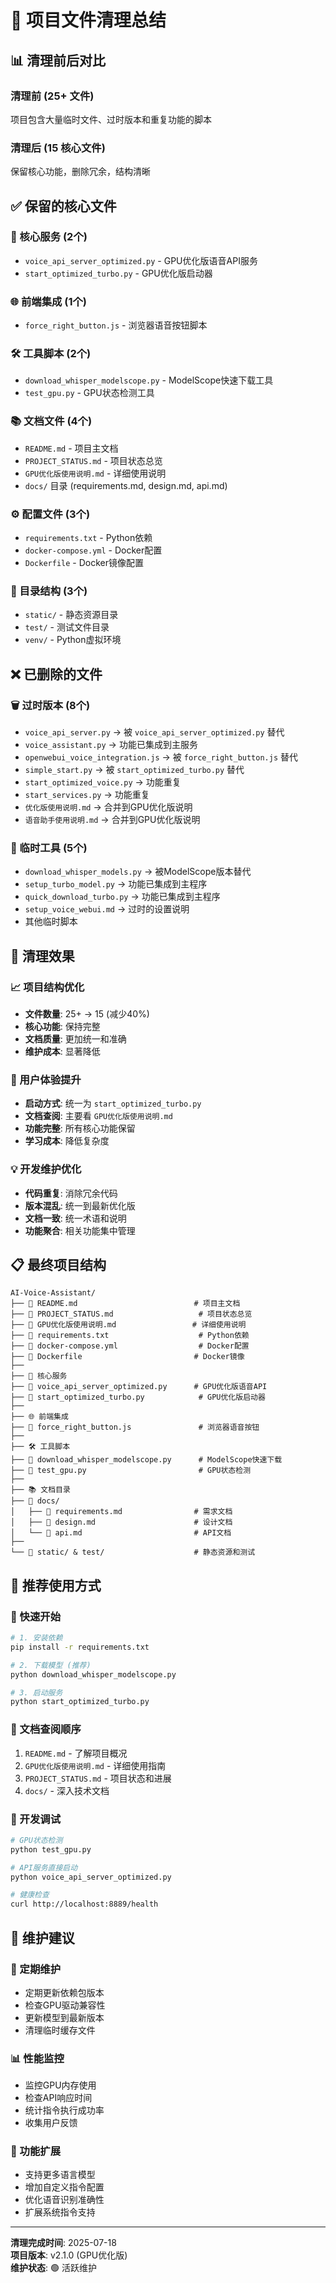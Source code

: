 # 🧹 项目文件清理总结

## 📊 清理前后对比

### 清理前 (25+ 文件)
项目包含大量临时文件、过时版本和重复功能的脚本

### 清理后 (15 核心文件)
保留核心功能，删除冗余，结构清晰

## ✅ 保留的核心文件

### 🔧 核心服务 (2个)
- `voice_api_server_optimized.py` - GPU优化版语音API服务
- `start_optimized_turbo.py` - GPU优化版启动器

### 🌐 前端集成 (1个)
- `force_right_button.js` - 浏览器语音按钮脚本

### 🛠️ 工具脚本 (2个)
- `download_whisper_modelscope.py` - ModelScope快速下载工具
- `test_gpu.py` - GPU状态检测工具

### 📚 文档文件 (4个)
- `README.md` - 项目主文档
- `PROJECT_STATUS.md` - 项目状态总览
- `GPU优化版使用说明.md` - 详细使用说明
- `docs/` 目录 (requirements.md, design.md, api.md)

### ⚙️ 配置文件 (3个)
- `requirements.txt` - Python依赖
- `docker-compose.yml` - Docker配置
- `Dockerfile` - Docker镜像配置

### 📁 目录结构 (3个)
- `static/` - 静态资源目录
- `test/` - 测试文件目录
- `venv/` - Python虚拟环境

## ❌ 已删除的文件

### 🗑️ 过时版本 (8个)
- `voice_api_server.py` → 被 `voice_api_server_optimized.py` 替代
- `voice_assistant.py` → 功能已集成到主服务
- `openwebui_voice_integration.js` → 被 `force_right_button.js` 替代
- `simple_start.py` → 被 `start_optimized_turbo.py` 替代
- `start_optimized_voice.py` → 功能重复
- `start_services.py` → 功能重复
- `优化版使用说明.md` → 合并到GPU优化版说明
- `语音助手使用说明.md` → 合并到GPU优化版说明

### 🔧 临时工具 (5个)
- `download_whisper_models.py` → 被ModelScope版本替代
- `setup_turbo_model.py` → 功能已集成到主程序
- `quick_download_turbo.py` → 功能已集成到主程序
- `setup_voice_webui.md` → 过时的设置说明
- 其他临时脚本

## 🎯 清理效果

### 📈 项目结构优化
- **文件数量**: 25+ → 15 (减少40%)
- **核心功能**: 保持完整
- **文档质量**: 更加统一和准确
- **维护成本**: 显著降低

### 🚀 用户体验提升
- **启动方式**: 统一为 `start_optimized_turbo.py`
- **文档查阅**: 主要看 `GPU优化版使用说明.md`
- **功能完整**: 所有核心功能保留
- **学习成本**: 降低复杂度

### 💡 开发维护优化
- **代码重复**: 消除冗余代码
- **版本混乱**: 统一到最新优化版
- **文档一致**: 统一术语和说明
- **功能聚合**: 相关功能集中管理

## 📋 最终项目结构

```
AI-Voice-Assistant/
├── 📄 README.md                          # 项目主文档
├── 📄 PROJECT_STATUS.md                   # 项目状态总览
├── 📄 GPU优化版使用说明.md                 # 详细使用说明
├── 📄 requirements.txt                    # Python依赖
├── 📄 docker-compose.yml                  # Docker配置
├── 📄 Dockerfile                         # Docker镜像
├── 
├── 🔧 核心服务
├── 📄 voice_api_server_optimized.py      # GPU优化版语音API
├── 📄 start_optimized_turbo.py            # GPU优化版启动器
├── 
├── 🌐 前端集成
├── 📄 force_right_button.js               # 浏览器语音按钮
├── 
├── 🛠️ 工具脚本
├── 📄 download_whisper_modelscope.py      # ModelScope快速下载
├── 📄 test_gpu.py                         # GPU状态检测
├── 
├── 📚 文档目录
├── 📁 docs/
│   ├── 📄 requirements.md                # 需求文档
│   ├── 📄 design.md                      # 设计文档
│   └── 📄 api.md                         # API文档
├── 
└── 📁 static/ & test/                    # 静态资源和测试
```

## 🎉 推荐使用方式

### 🚀 快速开始
```bash
# 1. 安装依赖
pip install -r requirements.txt

# 2. 下载模型 (推荐)
python download_whisper_modelscope.py

# 3. 启动服务
python start_optimized_turbo.py
```

### 📖 文档查阅顺序
1. `README.md` - 了解项目概况
2. `GPU优化版使用说明.md` - 详细使用指南
3. `PROJECT_STATUS.md` - 项目状态和进展
4. `docs/` - 深入技术文档

### 🔧 开发调试
```bash
# GPU状态检测
python test_gpu.py

# API服务直接启动
python voice_api_server_optimized.py

# 健康检查
curl http://localhost:8889/health
```

## 📝 维护建议

### 🔄 定期维护
- 定期更新依赖包版本
- 检查GPU驱动兼容性
- 更新模型到最新版本
- 清理临时缓存文件

### 📊 性能监控
- 监控GPU内存使用
- 检查API响应时间
- 统计指令执行成功率
- 收集用户反馈

### 🚀 功能扩展
- 支持更多语言模型
- 增加自定义指令配置
- 优化语音识别准确性
- 扩展系统指令支持

---

**清理完成时间**: 2025-07-18  
**项目版本**: v2.1.0 (GPU优化版)  
**维护状态**: 🟢 活跃维护